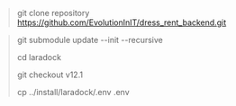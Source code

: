 >git clone repository https://github.com/EvolutionInIT/dress_rent_backend.git

>git submodule update --init --recursive
> 
> cd laradock
> 
> git checkout v12.1
> 
> cp ../install/laradock/.env .env